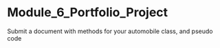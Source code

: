 # Module_6_Portfolio_Project
Submit a document with methods for your automobile class, and pseudo code
